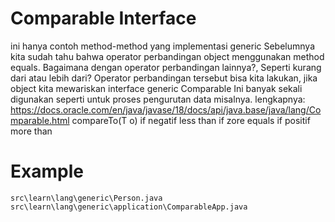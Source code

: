 # Comparable Interface
ini hanya contoh method-method yang implementasi generic
Sebelumnya kita sudah tahu bahwa operator perbandingan object menggunakan method equals.
Bagaimana dengan operator perbandingan lainnya?, Seperti kurang dari atau lebih dari?
Operator perbandingan tersebut bisa kita lakukan, jika object kita mewariskan interface generic
    Comparable
Ini banyak sekali digunakan seperti untuk proses pengurutan data misalnya.
lengkapnya:
    https://docs.oracle.com/en/java/javase/18/docs/api/java.base/java/lang/Comparable.html
    compareTo(T o)
    if negatif less than
    if zore equals
    if positif more than

# Example
    src\learn\lang\generic\Person.java
    src\learn\lang\generic\application\ComparableApp.java